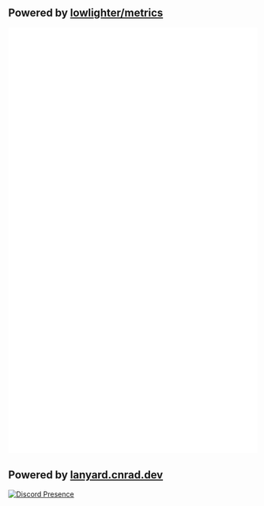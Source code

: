 ## Powered by [lowlighter/metrics](https://github.com/lowlighter/metrics)

![Metric](https://github.com/unqxl/unqxl/blob/master/github-metrics.svg)

## Powered by [lanyard.cnrad.dev](https://lanyard.cnrad.dev/)
[![Discord Presence](https://lanyard.cnrad.dev/api/852921856800718908?idleMessage=Probably%20watching%20YouTube,%20or%20sleeping)](https://discord.com/users/852921856800718908)
